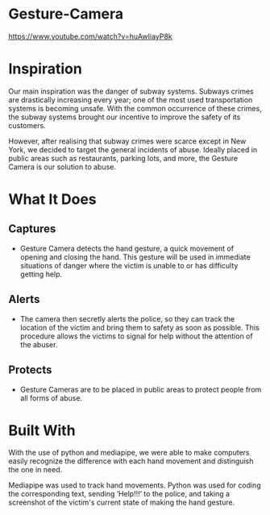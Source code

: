 # Gesture-Camera
https://www.youtube.com/watch?v=huAwIiayP8k

# Inspiration
Our main inspiration was the danger of subway systems. Subways crimes are drastically increasing every year; one of the most used transportation systems is becoming unsafe. With the common occurrence of these crimes, the subway systems brought our incentive to improve the safety of its customers.

However, after realising that subway crimes were scarce except in New York, we decided to target the general incidents of abuse. Ideally placed in public areas such as restaurants, parking lots, and more, the Gesture Camera is our solution to abuse.

# What It Does
## Captures
* Gesture Camera detects the hand gesture, a quick movement of opening and closing the hand. This gesture will be used in immediate situations of danger where the victim is unable to or has difficulty getting help.

## Alerts
* The camera then secretly alerts the police, so they can track the location of the victim and bring them to safety as soon as possible. This procedure allows the victims to signal for help without the attention of the abuser.

## Protects
* Gesture Cameras are to be placed in public areas to protect people from all forms of abuse.

# Built With
With the use of python and mediapipe, we were able to make computers easily recognize the difference with each hand movement and distinguish the one in need.

Mediapipe was used to track hand movements. Python was used for coding the corresponding text, sending ‘Help!!!’ to the police, and taking a screenshot of the victim's current state of making the hand gesture.
